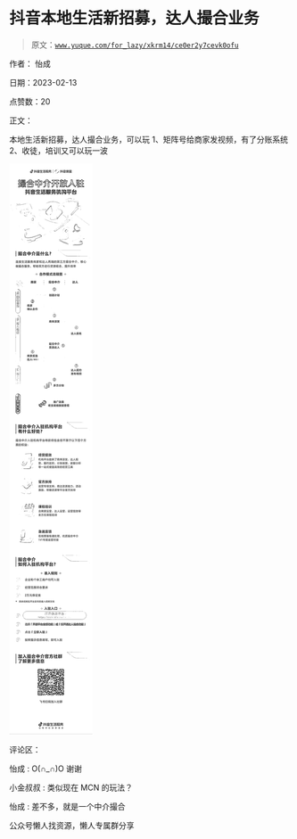 # 抖音本地生活新招募，达人撮合业务

> 原文：[`www.yuque.com/for_lazy/xkrm14/ce0er2y7cevk0ofu`](https://www.yuque.com/for_lazy/xkrm14/ce0er2y7cevk0ofu)



作者： 怡成



日期：2023-02-13



点赞数：20



正文：



本地生活新招募，达人撮合业务，可以玩 1、矩阵号给商家发视频，有了分账系统 2、收徒，培训又可以玩一波



![](img/23c9c9c41caf2491373ed242621c3e10.png)



评论区：



怡成 : O(∩_∩)O 谢谢



小金叔叔 : 类似现在 MCN 的玩法？



怡成 : 差不多，就是一个中介撮合



公众号懒人找资源，懒人专属群分享

